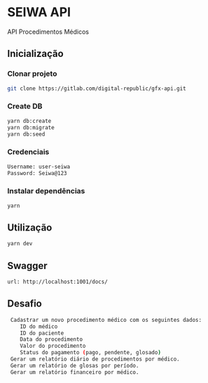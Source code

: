 # SEIWA API

API Procedimentos Médicos

## Inicialização

### Clonar projeto

```sh
git clone https://gitlab.com/digital-republic/gfx-api.git
```

### Create DB

```sh
yarn db:create
yarn db:migrate
yarn db:seed
```

### Credenciais

```sh
Username: user-seiwa
Password: Seiwa@123
```

### Instalar dependências

```sh
yarn
```

## Utilização

```sh
yarn dev
```

## Swagger

```sh
url: http://localhost:1001/docs/
```

## Desafio
```sh
 Cadastrar um novo procedimento médico com os seguintes dados: 
    ID do médico
    ID do paciente
    Data do procedimento
    Valor do procedimento
    Status do pagamento (pago, pendente, glosado)
 Gerar um relatório diário de procedimentos por médico.
 Gerar um relatório de glosas por período.
 Gerar um relatório financeiro por médico.
```